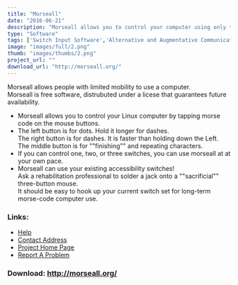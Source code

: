 ```yaml
---
title: "Morseall"
date: "2016-06-21"
description: "Morseall allows you to control your computer using only the mouse buttons. It allows you to produce keystrokes by tapping Morse codes with just a single button or with a three-button mouse for faster entry."
type: "Software"
tags: ['Switch Input Software','Alternative and Augmentative Communication','Text input Projects','Communication','Alternative Access' ]
image: "images/full/2.png"
thumb: "images/thumbs/2.png"
project_url: ""
download_url: "http://morseall.org/"
---
```

Morseall allows people with limited mobility to use a computer.   
Morseall is free software, distrubuted under a licese that guarantees future availability.

- Morseall allows you to control your Linux computer by tapping morse code on the mouse buttons.
- The left button is for dots. Hold it longer for dashes.   
The right button is for dashes. It is faster than holding down the Left.   
The middle button is for ""finishing"" and repeating characters.
- If you can control one, two, or three switches, you can use morseall at at your own pace.
- Morseall can use your existing accessibility switches!   
Ask a rehabilitation professional to solder a jack onto a ""sacrificial"" three-button mouse.   
It should be easy to hook up your current switch set for long-term morse-code computer use.

### Links:
- <a href="http://freshmeat.net/projects/morseall/">Help</a>
- <a href="mailto:pehr@alum.mit.edu">Contact Address</a>
- <a href="http://morseall.org/">Project Home Page</a>
- <a href="http://sourceforge.net/tracker/?group_id=808&amp;atid=100808">Report A Problem</a>

### Download: http://morseall.org/ 